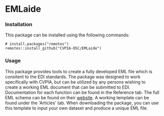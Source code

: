 # EMLaide

### Installation
This package can be installed using the following commands: 
```{r}
# install.packages("remotes")
remotes::install_github("CVPIA-OSC/EMLaide")
```

### Usage 
This package provides tools to create a fully developed EML file which is consitent
to the EDI standards. The package was designed to work specifically with CVPIA,
but can be utilized by any persons wishing to create a working EML document that can
be submitted to EDI. Documentation for each function can be found in the Reference tab.
The full EML schema can be found on their [website](https://eml.ecoinformatics.org/schema/index.html).
A working template can be found under the 'Articles' tab. When downloading the package,
you can use this template to input your own dataset and produce a unique EML file. 